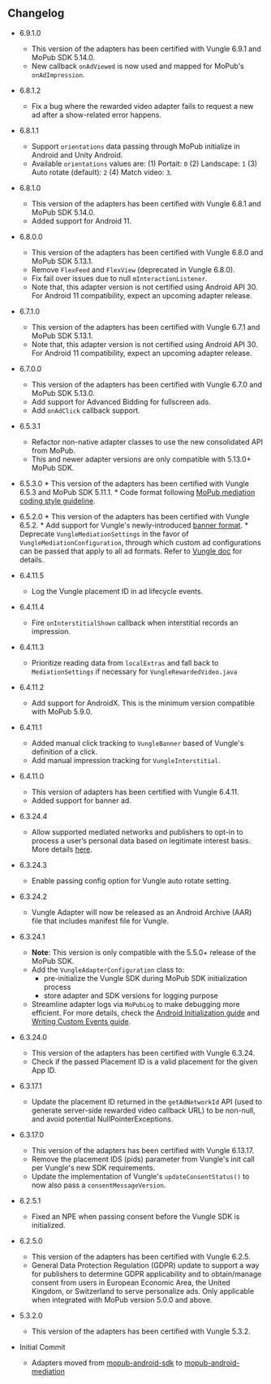 ## Changelog
  * 6.9.1.0
    * This version of the adapters has been certified with Vungle 6.9.1 and MoPub SDK 5.14.0.
    * New callback `onAdViewed` is now used and mapped for MoPub's `onAdImpression`.

  * 6.8.1.2
    * Fix a bug where the rewarded video adapter fails to request a new ad after a show-related error happens.

  * 6.8.1.1
    * Support `orientations` data passing through MoPub initialize in Android and Unity Android. 
    * Available `orientations` values are: (1) Portait: `0` (2) Landscape: `1` (3) Auto rotate (default): `2` (4) Match video: `3`.

  * 6.8.1.0
    * This version of the adapters has been certified with Vungle 6.8.1 and MoPub SDK 5.14.0.
    * Added support for Android 11.

  * 6.8.0.0
    * This version of the adapters has been certified with Vungle 6.8.0 and MoPub SDK 5.13.1.
    * Remove `FlexFeed` and `FlexView` (deprecated in Vungle 6.8.0).
    * Fix fail over issues due to null `mInteractionListener`.
    * Note that, this adapter version is not certified using Android API 30. For Android 11 compatibility, expect an upcoming adapter release.

  * 6.7.1.0
    * This version of the adapters has been certified with Vungle 6.7.1 and MoPub SDK 5.13.1.
    * Note that, this adapter version is not certified using Android API 30. For Android 11 compatibility, expect an upcoming adapter release.

  * 6.7.0.0
    * This version of the adapters has been certified with Vungle 6.7.0 and MoPub SDK 5.13.0.
    * Add support for Advanced Bidding for fullscreen ads.
    * Add `onAdClick` callback support.

  * 6.5.3.1
    * Refactor non-native adapter classes to use the new consolidated API from MoPub.
    * This and newer adapter versions are only compatible with 5.13.0+ MoPub SDK.

  *  6.5.3.0
    * This version of the adapters has been certified with Vungle 6.5.3 and MoPub SDK 5.11.1.
    * Code format following [MoPub mediation coding style guideline](https://developers.mopub.com/networks/integrate/mopub-network-mediation-guidelines/).

  *  6.5.2.0
    * This version of the adapters has been certified with Vungle 6.5.2.
    * Add support for Vungle's newly-introduced [banner format](https://support.vungle.com/hc/en-us/articles/360032641251-Early-Access-Get-Started-with-Banner-Ads-Android-or-Amazon-SDK-v-6-5-1).
    * Deprecate `VungleMediationSettings` in the favor of `VungleMediationConfiguration`, through which custom ad configurations can be passed that apply to all ad formats. Refer to [Vungle doc](https://support.vungle.com/hc/en-us/articles/360033932751#interstitial-ads-0-5) for details.

  * 6.4.11.5
    * Log the Vungle placement ID in ad lifecycle events.

  * 6.4.11.4
    * Fire `onInterstitialShown` callback when interstitial records an impression.

  * 6.4.11.3
    * Prioritize reading data from `localExtras` and fall back to `MediationSettings` if necessary for `VungleRewardedVideo.java`
      
  * 6.4.11.2
    * Add support for AndroidX. This is the minimum version compatible with MoPub 5.9.0.

  * 6.4.11.1
    * Added manual click tracking to `VungleBanner` based of Vungle's definition of a click.
    * Add manual impression tracking for `VungleInterstitial`.

  * 6.4.11.0
    * This version of adapters has been certified with Vungle 6.4.11.
    * Added support for banner ad.

  * 6.3.24.4
    * Allow supported mediated networks and publishers to opt-in to process a user’s personal data based on legitimate interest basis. More details [here](https://developers.mopub.com/docs/publisher/gdpr-guide/#legitimate-interest-support).

  * 6.3.24.3
    * Enable passing config option for Vungle auto rotate setting.

  * 6.3.24.2
    * Vungle Adapter will now be released as an Android Archive (AAR) file that includes manifest file for Vungle.

  * 6.3.24.1
    * **Note**: This version is only compatible with the 5.5.0+ release of the MoPub SDK.
    * Add the `VungleAdapterConfiguration` class to: 
         * pre-initialize the Vungle SDK during MoPub SDK initialization process
         * store adapter and SDK versions for logging purpose
    * Streamline adapter logs via `MoPubLog` to make debugging more efficient. For more details, check the [Android Initialization guide](https://developers.mopub.com/docs/android/initialization/) and [Writing Custom Events guide](https://developers.mopub.com/docs/android/custom-events/).

  * 6.3.24.0
    * This version of the adapters has been certified with Vungle 6.3.24.
    * Check if the passed Placement ID is a valid placement for the given App ID.

  * 6.3.17.1
    * Update the placement ID returned in the `getAdNetworkId` API (used to generate server-side rewarded video callback URL) to be non-null, and avoid potential NullPointerExceptions.

  * 6.3.17.0
    * This version of the adapters has been certified with Vungle 6.13.17.
    * Remove the placement IDS (pids) parameter from Vungle's init call per Vungle's new SDK requirements.
    * Update the implementation of Vungle's `updateConsentStatus()` to now also pass a `consentMessageVersion`.

  * 6.2.5.1
    * Fixed an NPE when passing consent before the Vungle SDK is initialized.

  * 6.2.5.0
    * This version of the adapters has been certified with Vungle 6.2.5.
    * General Data Protection Regulation (GDPR) update to support a way for publishers to determine GDPR applicability and to obtain/manage consent from users in European Economic Area, the United Kingdom, or Switzerland to serve personalize ads. Only applicable when integrated with MoPub version 5.0.0 and above.

  * 5.3.2.0
    * This version of the adapters has been certified with Vungle 5.3.2.

  * Initial Commit
  	* Adapters moved from [mopub-android-sdk](https://github.com/mopub/mopub-android-sdk) to [mopub-android-mediation](https://github.com/mopub/mopub-android-mediation/)